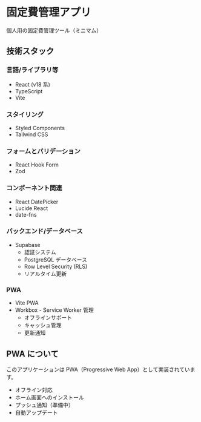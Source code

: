 # 固定費管理アプリ

個人用の固定費管理ツール（ミニマム）

## 技術スタック

### 言語/ライブラリ等

- React (v18 系)
- TypeScript
- Vite

### スタイリング

- Styled Components
- Tailwind CSS

### フォームとバリデーション

- React Hook Form
- Zod

### コンポーネント関連

- React DatePicker
- Lucide React
- date-fns

### バックエンド/データベース

- Supabase
  - 認証システム
  - PostgreSQL データベース
  - Row Level Security (RLS)
  - リアルタイム更新

### PWA

- Vite PWA
- Workbox - Service Worker 管理
  - オフラインサポート
  - キャッシュ管理
  - 更新通知

## PWA について

このアプリケーションは PWA（Progressive Web App）として実装されています。

- オフライン対応
- ホーム画面へのインストール
- プッシュ通知（準備中）
- 自動アップデート

